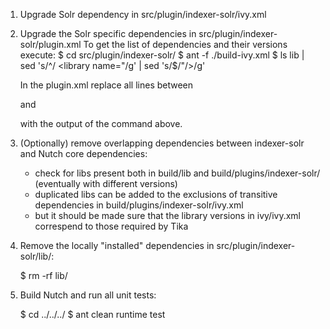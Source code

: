 <!--
 Licensed to the Apache Software Foundation (ASF) under one or more
 contributor license agreements.  See the NOTICE file distributed with
 this work for additional information regarding copyright ownership.
 The ASF licenses this file to You under the Apache License, Version 2.0
 (the "License"); you may not use this file except in compliance with
 the License.  You may obtain a copy of the License at

     http://www.apache.org/licenses/LICENSE-2.0

 Unless required by applicable law or agreed to in writing, software
 distributed under the License is distributed on an "AS IS" BASIS,
 WITHOUT WARRANTIES OR CONDITIONS OF ANY KIND, either express or implied.
 See the License for the specific language governing permissions and
 limitations under the License.
-->

1. Upgrade Solr dependency in src/plugin/indexer-solr/ivy.xml

2. Upgrade the Solr specific dependencies in src/plugin/indexer-solr/plugin.xml
   To get the list of dependencies and their versions execute:
    $ cd src/plugin/indexer-solr/
    $ ant -f ./build-ivy.xml
    $ ls lib | sed 's/^/    <library name="/g' | sed 's/$/"\/>/g'

   In the plugin.xml replace all lines between
      <!-- Solr dependencies -->
   and
      <!-- end of Solr dependencies -->
   with the output of the command above.

4. (Optionally) remove overlapping dependencies between indexer-solr and Nutch core dependencies:
   - check for libs present both in
       build/lib
     and
       build/plugins/indexer-solr/
     (eventually with different versions)
   - duplicated libs can be added to the exclusions of transitive dependencies in
       build/plugins/indexer-solr/ivy.xml
   - but it should be made sure that the library versions in ivy/ivy.xml correspend to
     those required by Tika

5. Remove the locally "installed" dependencies in src/plugin/indexer-solr/lib/:

    $ rm -rf lib/

6. Build Nutch and run all unit tests:

    $ cd ../../../
    $ ant clean runtime test